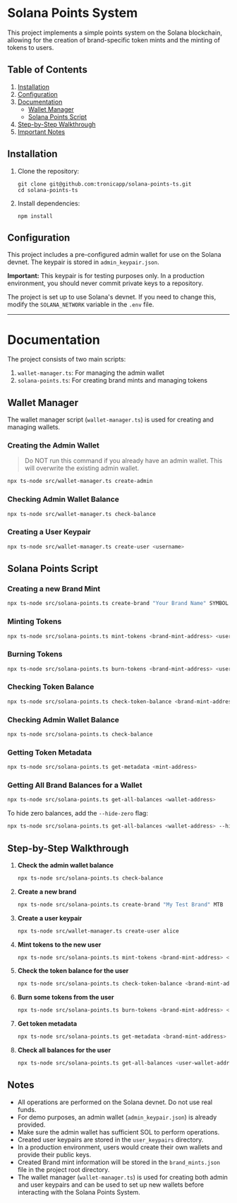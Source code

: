 # Solana Points System

This project implements a simple points system on the Solana blockchain, allowing for the creation of brand-specific token mints and the minting of tokens to users.

## Table of Contents

1. [Installation](#installation)
2. [Configuration](#configuration)
3. [Documentation](#documentation)
   - [Wallet Manager](#wallet-manager)
   - [Solana Points Script](#solana-points-script)
4. [Step-by-Step Walkthrough](#step-by-step-walkthrough)
5. [Important Notes](#important-notes)

## Installation

1. Clone the repository:

   ```
   git clone git@github.com:tronicapp/solana-points-ts.git
   cd solana-points-ts
   ```

2. Install dependencies:
   ```
   npm install
   ```

## Configuration

This project includes a pre-configured admin wallet for use on the Solana devnet. The keypair is stored in `admin_keypair.json`.

**Important:** This keypair is for testing purposes only. In a production environment, you should never commit private keys to a repository.

The project is set up to use Solana's devnet. If you need to change this, modify the `SOLANA_NETWORK` variable in the `.env` file.

---

# Documentation

The project consists of two main scripts:

1. `wallet-manager.ts`: For managing the admin wallet
2. `solana-points.ts`: For creating brand mints and managing tokens

## Wallet Manager

The wallet manager script (`wallet-manager.ts`) is used for creating and managing wallets.

### Creating the Admin Wallet

> Do NOT run this command if you already have an admin wallet. This will overwrite the existing admin wallet.

```bash
npx ts-node src/wallet-manager.ts create-admin
```

### Checking Admin Wallet Balance

```bash
npx ts-node src/wallet-manager.ts check-balance
```

### Creating a User Keypair

```bash
npx ts-node src/wallet-manager.ts create-user <username>
```

## Solana Points Script

### Creating a new Brand Mint

```bash
npx ts-node src/solana-points.ts create-brand "Your Brand Name" SYMBOL
```

### Minting Tokens

```bash
npx ts-node src/solana-points.ts mint-tokens <brand-mint-address> <user-wallet-address> <amount>
```

### Burning Tokens

```bash
npx ts-node src/solana-points.ts burn-tokens <brand-mint-address> <user-wallet-address> <amount>
```

### Checking Token Balance

```bash
npx ts-node src/solana-points.ts check-token-balance <brand-mint-address> <user-wallet-address>
```

### Checking Admin Wallet Balance

```bash
npx ts-node src/solana-points.ts check-balance
```

### Getting Token Metadata

```bash
npx ts-node src/solana-points.ts get-metadata <mint-address>
```

### Getting All Brand Balances for a Wallet

```bash
npx ts-node src/solana-points.ts get-all-balances <wallet-address>
```

To hide zero balances, add the `--hide-zero` flag:

```bash
npx ts-node src/solana-points.ts get-all-balances <wallet-address> --hide-zero
```

## Step-by-Step Walkthrough

1. **Check the admin wallet balance**

   ```bash
   npx ts-node src/solana-points.ts check-balance
   ```

2. **Create a new brand**

   ```bash
   npx ts-node src/solana-points.ts create-brand "My Test Brand" MTB
   ```

3. **Create a user keypair**

   ```bash
   npx ts-node src/wallet-manager.ts create-user alice
   ```

4. **Mint tokens to the new user**

   ```bash
   npx ts-node src/solana-points.ts mint-tokens <brand-mint-address> <user-wallet-address> 1000
   ```

5. **Check the token balance for the user**

   ```bash
   npx ts-node src/solana-points.ts check-token-balance <brand-mint-address> <user-wallet-address>
   ```

6. **Burn some tokens from the user**

   ```bash
   npx ts-node src/solana-points.ts burn-tokens <brand-mint-address> <user-wallet-address> 100
   ```

7. **Get token metadata**

   ```bash
   npx ts-node src/solana-points.ts get-metadata <brand-mint-address>
   ```

8. **Check all balances for the user**

   ```bash
   npx ts-node src/solana-points.ts get-all-balances <user-wallet-address>
   ```

## Notes

- All operations are performed on the Solana devnet. Do not use real funds.
- For demo purposes, an admin wallet (`admin_keypair.json`) is already provided.
- Make sure the admin wallet has sufficient SOL to perform operations.
- Created user keypairs are stored in the `user_keypairs` directory.
- In a production environment, users would create their own wallets and provide their public keys.
- Created Brand mint information will be stored in the `brand_mints.json` file in the project root directory.
- The wallet manager (`wallet-manager.ts`) is used for creating both admin and user keypairs and can be used to set up new wallets before interacting with the Solana Points System.
